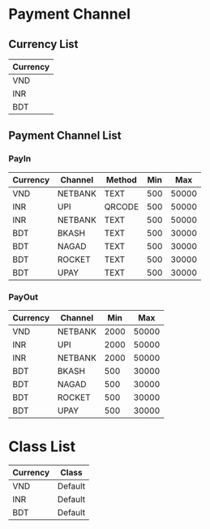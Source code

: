 # Payment Channel

## Currency List

|Currency |
|:--------|
|VND      |
|INR      |
|BDT      |

## Payment Channel List

### PayIn

|Currency  |Channel    |Method      |Min   |Max   |
|----------|-----------|------------|------|------|
|VND       |NETBANK    |TEXT        |500   |50000 |
|INR       |UPI        |QRCODE      |500   |50000 |
|INR       |NETBANK    |TEXT        |500   |50000 |
|BDT       |BKASH      |TEXT        |500   |30000 |
|BDT       |NAGAD      |TEXT        |500   |30000 |
|BDT       |ROCKET     |TEXT        |500   |30000 |
|BDT       |UPAY       |TEXT        |500   |30000 |

### PayOut

|Currency  |Channel    |Min   |Max   |
|----------|-----------|------|------|
|VND       |NETBANK    |2000  |50000 |
|INR       |UPI        |2000  |50000 |
|INR       |NETBANK    |2000  |50000 |
|BDT       |BKASH      |500   |30000 |
|BDT       |NAGAD      |500   |30000 |
|BDT       |ROCKET     |500   |30000 |
|BDT       |UPAY       |500   |30000 |

# Class List

|Currency | Class            |
|:--------|------------------|
|VND      | Default          |
|INR      | Default          |
|BDT      | Default          |
